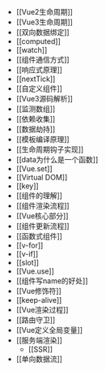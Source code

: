 - [[Vue2生命周期]]
- [[Vue3生命周期]]
- [[双向数据绑定]]
- [[computed]]
- [[watch]]
- [[组件通信方式]]
- [[响应式原理]]
- [[nextTick]]
- [[自定义组件]]
- [[Vue3源码解析]]
- [[监测数组]]
- [[依赖收集]]
- [[数据劫持]]
- [[模板编译原理]]
- [[生命周期钩子实现]]
- [[data为什么是一个函数]]
- [[Vue.set]]
- [[Virtual DOM]]
- [[key]]
- [[组件的理解]]
- [[组件渲染流程]]
- [[Vue核心部分]]
- [[组件更新流程]]
- [[函数式组件]]
- [[v-for]]
- [[v-if]]
- [[slot]]
- [[Vue.use]]
- [[组件写name的好处]]
- [[Vue修饰符]]
- [[keep-alive]]
- [[Vue渲染过程]]
- [[路由守卫]]
- [[Vue定义全局变量]]
- [[服务端渲染]]
	- [[SSR]]
- [[单向数据流]]
